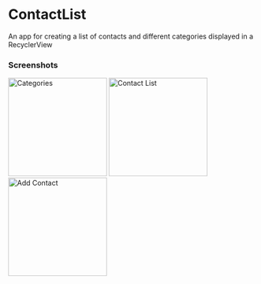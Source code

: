 # ContactList
An app for creating a list of contacts and different categories displayed in a RecyclerView

### Screenshots
<img src="https://user-images.githubusercontent.com/52785343/118592204-82f86f00-b79d-11eb-8585-7f71c105a78a.png" width="200" alt="Categories"> <img src="https://user-images.githubusercontent.com/52785343/118592314-ac18ff80-b79d-11eb-8e5e-944dce18dbaa.png" width="200" alt="Contact List"> <img src="https://user-images.githubusercontent.com/52785343/118592300-a8857880-b79d-11eb-99e9-8530df602b1b.png" width="200" alt="Add Contact">
